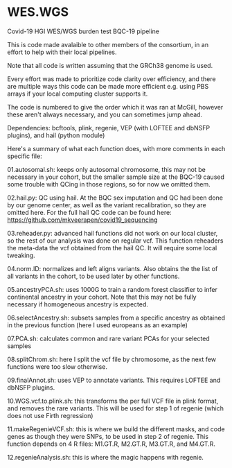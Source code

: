 # WES.WGS
Covid-19 HGI WES/WGS burden test BQC-19 pipeline

This is code made avalaible to other members of the consortium, in an effort to help with their local pipelines.

Note that all code is written assuming that the GRCh38 genome is used.

Every effort was made to prioritize code clarity over efficiency, and there are multiple ways this code can be made more efficient e.g. using PBS arrays if your local computing cluster supports it.

The code is numbered to give the order which it was ran at McGill, however these aren't always necessary, and you can sometimes jump ahead.

Dependencies: bcftools, plink, regenie, VEP (with LOFTEE and dbNSFP plugins), and hail (python module)

Here's a summary of what each function does, with more comments in each specific file:

01.autosomal.sh: keeps only autosomal chromosome, this may not be necessary in your cohort, but the smaller sample size at the BQC-19 caused some trouble with QCing in those regions, so for now we omitted them.

02.hail.py: QC using hail. At the BQC sex imputation and QC had been done by our genome center, as well as the variant recalibration, so they are omitted here. For the full hail QC code can be found here: https://github.com/mkveerapen/covid19_sequencing

03.reheader.py: advanced hail functions did not work on our local cluster, so the rest of our analysis was done on regular vcf. This function reheaders the meta-data the vcf obtained from the hail QC. It will require some local tweaking.

04.norm.ID: normalizes and left aligns variants. Also obtains the the list of all variants in the cohort, to be used later by other functions.

05.ancestryPCA.sh: uses 1000G to train a random forest classifier to infer continental ancestry in your cohort. Note that this may not be fully necessary if homogeneous ancestry is expected.

06.selectAncestry.sh: subsets samples from a specific ancestry as obtained in the previous function (here I used europeans as an example)

07.PCA.sh: calculates common and rare variant PCAs for your selected samples

08.splitChrom.sh: here I split the vcf file by chromosome, as the next few functions were too slow otherwise.

09.finalAnnot.sh: uses VEP to annotate variants. This requires LOFTEE and dbNSFP plugins.

10.WGS.vcf.to.plink.sh: this transforms the per full VCF file in plink format, and removes the rare variants. This will be used for step 1 of regenie (which does not use Firth regression)

11.makeRegenieVCF.sh: this is where we build the different masks, and code genes as though they were SNPs, to be used in step 2 of regenie. This function depends on 4 R files: M1.GT.R, M2.GT.R, M3.GT.R, and M4.GT.R.

12.regenieAnalysis.sh: this is where the magic happens with regenie.





